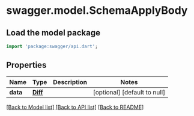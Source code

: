 # swagger.model.SchemaApplyBody

## Load the model package
```dart
import 'package:swagger/api.dart';
```

## Properties
Name | Type | Description | Notes
------------ | ------------- | ------------- | -------------
**data** | [**Diff**](Diff.md) |  | [optional] [default to null]

[[Back to Model list]](../README.md#documentation-for-models) [[Back to API list]](../README.md#documentation-for-api-endpoints) [[Back to README]](../README.md)

